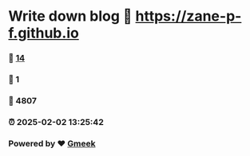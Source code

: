 # Write down blog :link: https://zane-p-f.github.io 
### :page_facing_up: [14](https://zane-p-f.github.io/tag.html) 
### :speech_balloon: 1 
### :hibiscus: 4807 
### :alarm_clock: 2025-02-02 13:25:42 
### Powered by :heart: [Gmeek](https://github.com/Meekdai/Gmeek)
